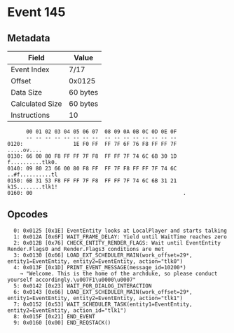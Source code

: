 # Event 145

## Metadata

| Field           | Value    |
|-----------------|----------|
| Event Index     | 7/17     |
| Offset          | 0x0125   |
| Data Size       | 60 bytes |
| Calculated Size | 60 bytes |
| Instructions    | 10       |

```
      00 01 02 03 04 05 06 07  08 09 0A 0B 0C 0D 0E 0F
      -- -- -- -- -- -- -- --  -- -- -- -- -- -- -- --
0120:                1E F0 FF  FF 7F 6F 76 F8 FF FF 7F       .....ov....
0130: 66 00 80 F8 FF FF 7F F8  FF FF 7F 74 6C 6B 30 1D  f..........tlk0.
0140: 09 80 23 66 00 80 F8 FF  FF 7F F8 FF FF 7F 74 6C  ..#f..........tl
0150: 6B 31 53 F8 FF FF 7F F8  FF FF 7F 74 6C 6B 31 21  k1S........tlk1!
0160: 00                                                .               
```

## Opcodes

```
  0: 0x0125 [0x1E] EventEntity looks at LocalPlayer and starts talking
  1: 0x012A [0x6F] WAIT_FRAME_DELAY: Yield until WaitTime reaches zero
  2: 0x012B [0x76] CHECK_ENTITY_RENDER_FLAGS: Wait until EventEntity Render.Flags0 and Render.Flags3 conditions are met
  3: 0x0130 [0x66] LOAD_EXT_SCHEDULER_MAIN(work_offset=29*, entity1=EventEntity, entity2=EventEntity, action="tlk0")
  4: 0x013F [0x1D] PRINT_EVENT_MESSAGE(message_id=10200*)
    → "Welcome. This is the home of the archduke, so please conduct yourself accordingly.\u007F1\u0000\u0007"
  5: 0x0142 [0x23] WAIT_FOR_DIALOG_INTERACTION
  6: 0x0143 [0x66] LOAD_EXT_SCHEDULER_MAIN(work_offset=29*, entity1=EventEntity, entity2=EventEntity, action="tlk1")
  7: 0x0152 [0x53] WAIT_SCHEDULER_TASK(entity1=EventEntity, entity2=EventEntity, action_id="tlk1")
  8: 0x015F [0x21] END_EVENT
  9: 0x0160 [0x00] END_REQSTACK()
```
